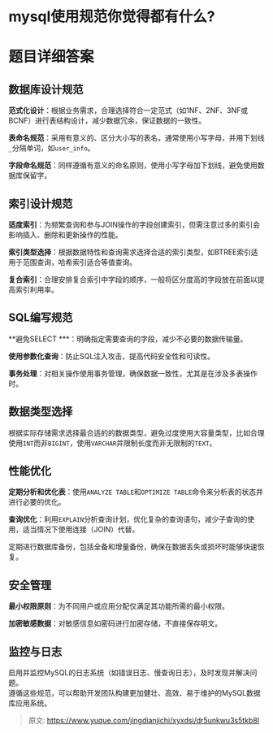 # mysql使用规范你觉得都有什么?

# 题目详细答案
## 数据库设计规范
**范式化设计**：根据业务需求，合理选择符合一定范式（如1NF、2NF、3NF或BCNF）进行表结构设计，减少数据冗余，保证数据的一致性。

**表命名规范**：采用有意义的、区分大小写的表名，通常使用小写字母，并用下划线`_`分隔单词，如`user_info`。

**字段命名规范**：同样遵循有意义的命名原则，使用小写字母加下划线，避免使用数据库保留字。

## 索引设计规范
**适度索引**：为频繁查询和参与JOIN操作的字段创建索引，但需注意过多的索引会影响插入、删除和更新操作的性能。

**索引类型选择**：根据数据特性和查询需求选择合适的索引类型，如BTREE索引适用于范围查询，哈希索引适合等值查询。

**复合索引**：合理安排复合索引中字段的顺序，一般将区分度高的字段放在前面以提高索引利用率。

## SQL编写规范
**避免SELECT ***：明确指定需要查询的字段，减少不必要的数据传输量。

**使用参数化查询**：防止SQL注入攻击，提高代码安全性和可读性。

**事务处理**：对相关操作使用事务管理，确保数据一致性，尤其是在涉及多表操作时。

## 数据类型选择
根据实际存储需求选择最合适的的数据类型，避免过度使用大容量类型，比如合理使用`INT`而非`BIGINT`，使用`VARCHAR`并限制长度而非无限制的`TEXT`。

## 性能优化
**定期分析和优化表**：使用`ANALYZE TABLE`和`OPTIMIZE TABLE`命令来分析表的状态并进行必要的优化。

**查询优化**：利用`EXPLAIN`分析查询计划，优化复杂的查询语句，减少子查询的使用，适当情况下使用连接（JOIN）代替。

定期进行数据库备份，包括全备和增量备份，确保在数据丢失或损坏时能够快速恢复。

## 安全管理
**最小权限原则**：为不同用户或应用分配仅满足其功能所需的最小权限。

**加密敏感数据**：对敏感信息如密码进行加密存储，不直接保存明文。

## 监控与日志
启用并监控MySQL的日志系统（如错误日志、慢查询日志），及时发现并解决问题。  
遵循这些规范，可以帮助开发团队构建更加健壮、高效、易于维护的MySQL数据库应用系统。



> 原文: <https://www.yuque.com/jingdianjichi/xyxdsi/dr5unkwu3s5tkb8l>